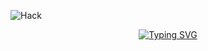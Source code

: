 ![Hack](https://github.com/HackWithSumit/HackWithSumit/assets/120317751/4377db89-db36-48ee-b8cc-a3aa1e6d7020)






<p align="center">
<a href="https://github.com/HackWithSumit">
    <img src="https://readme-typing-svg.demolab.com?font=Georgia&size=18&duration=2000&pause=100&multiline=true&width=500&height=80&lines=Sumit+Ghosh;Cybersecurity+Researcher+%7C+Android+Developer;IT Consultant+%7C+WebApplication Pentester+%7C+" alt="Typing SVG" />
</a>
<br/>

</p>  
